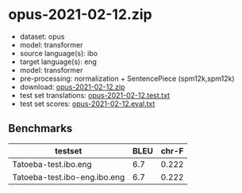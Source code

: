 # opus-2021-02-12.zip

* dataset: opus
* model: transformer
* source language(s): ibo
* target language(s): eng
* model: transformer
* pre-processing: normalization + SentencePiece (spm12k,spm12k)
* download: [opus-2021-02-12.zip](https://object.pouta.csc.fi/Tatoeba-MT-models/ibo-eng/opus-2021-02-12.zip)
* test set translations: [opus-2021-02-12.test.txt](https://object.pouta.csc.fi/Tatoeba-MT-models/ibo-eng/opus-2021-02-12.test.txt)
* test set scores: [opus-2021-02-12.eval.txt](https://object.pouta.csc.fi/Tatoeba-MT-models/ibo-eng/opus-2021-02-12.eval.txt)

## Benchmarks

| testset               | BLEU  | chr-F |
|-----------------------|-------|-------|
| Tatoeba-test.ibo.eng 	| 6.7 	| 0.222 |
| Tatoeba-test.ibo-eng.ibo.eng 	| 6.7 	| 0.222 |

